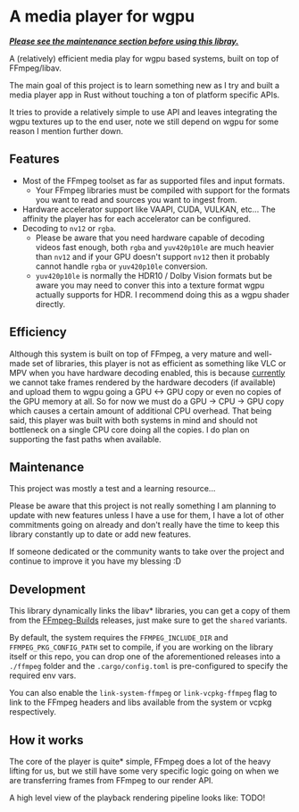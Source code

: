 # A media player for wgpu

**_[Please see the maintenance section before using this libray.](#maintenance)_**

A (relatively) efficient media play for wgpu based systems, built on top of FFmpeg/libav.

The main goal of this project is to learn something new as I try and built a media player app in Rust
without touching a ton of platform specific APIs.

It tries to provide a relatively simple to use API and leaves integrating the wgpu textures up to the
end user, note we still depend on wgpu for some reason I mention further down.

## Features

- Most of the FFmpeg toolset as far as supported files and input formats.
  * Your FFmpeg libraries must be compiled with support for the formats you want to read and sources you want to
    ingest from.
- Hardware accelerator support like VAAPI, CUDA, VULKAN, etc... The affinity the player has for
  each accelerator can be configured.
- Decoding to `nv12` or `rgba`.
  * Please be aware that you need hardware capable of decoding videos fast enough, both `rgba` and `yuv420p10le`
    are much heavier than `nv12` and if your GPU doesn't support `nv12` then it probably cannot handle `rgba` or
    `yuv420p10le` conversion.
  * `yuv420p10le` is normally the HDR10 / Dolby Vision formats but be aware you may need to conver this into 
    a texture format wgpu actually supports for HDR. I recommend doing this as a wgpu shader directly.

## Efficiency

Although this system is built on top of FFmpeg, a very mature and well-made set of libraries, this player
is not as efficient as something like VLC or MPV when you have hardware decoding enabled, this is 
because [currently](https://github.com/gfx-rs/wgpu/issues/3145) we cannot take frames rendered 
by the hardware decoders (if available) and upload them to wgpu going a GPU <-> GPU copy or even no
copies of the GPU memory at all. So for now we must do a GPU -> CPU -> GPU copy which causes
a certain amount of additional CPU overhead. That being said, this player was built with both systems
in mind and should not bottleneck on a single CPU core doing all the copies. 
I do plan on supporting the fast paths when available.


## Maintenance

This project was mostly a test and a learning resource...

Please be aware that this project is not really something I am planning to update with new features 
unless I have a use for them, I have a lot of other commitments going on already and don't really
have the time to keep this library constantly up to date or add new features.

If someone dedicated or the community wants to take over the project and continue to improve it you have
my blessing :D

## Development

This library dynamically links the libav* libraries, you can get a copy of them from the
[FFmpeg-Builds](https://github.com/BtbN/FFmpeg-Builds) releases, just make sure to get the `shared` variants.

By default, the system requires the `FFMPEG_INCLUDE_DIR` and `FFMPEG_PKG_CONFIG_PATH` set to compile,
if you are working on the library itself or this repo, you can drop one of the aforementioned releases
into a `./ffmpeg` folder and the `.cargo/config.toml` is pre-configured to specify the required env vars.

You can also enable the `link-system-ffmpeg` or `link-vcpkg-ffmpeg` flag to link to the FFmpeg headers and libs available from the
system or vcpkg respectively.

## How it works

The core of the player is quite* simple, FFmpeg does a lot of the heavy lifting for us, but we still have some
very specific logic going on when we are transferring frames from FFmpeg to our render API.

A high level view of the playback rendering pipeline looks like: TODO!

